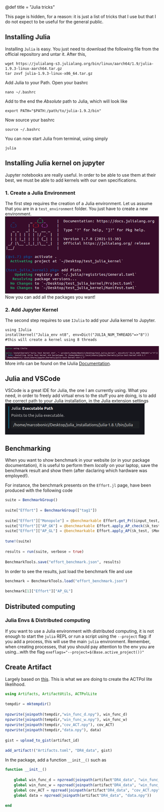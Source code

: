 @def title = "Julia tricks"

This page is hidden, for a reason: it is just a list of tricks that I use but that I do not expect to be useful for the general public.

## Installing Julia

Installing `Julia` is easy. You just need to download the following file from the official repository and untar it. After this,
```
wget https://julialang-s3.julialang.org/bin/linux/aarch64/1.9/julia-1.9.3-linux-aarch64.tar.gz
tar zxvf julia-1.9.3-linux-x86_64.tar.gz
```

Add Julia to your Path. Open your bashrc
```
nano ~/.bashrc
```
Add to the end the *Absolute* path to Julia, which will look like
```
export PATH="$PATH:/path/to/julia-1.9.2/bin"
```
Now source your bashrc
```
source ~/.bashrc
```
You can now start Julia from terminal, using simply
```
julia
```


## Installing Julia kernel on jupyter

Jupyter notebooks are really useful. In order to be able to use them at their best, we must be able to add kernels with our own specifications.

### 1. Create a Julia Environment

The first step requires the creation of a Julia environment.
Let us assume that you are in a `test_environment` folder. You just have to create a new environment.
![create_env](/assets/julia-tricks/create_env.png)
Now you can add all the packages you want!

### 2. Add Jupyter Kernel

The second step requires to use `IJulia` to add your Julia kernel to Jupyter.
```
using IJulia
installkernel("Julia_env nt8", env=Dict("JULIA_NUM_THREADS"=>"8"))
#this will create a kernel using 8 threads
```
![add_kernel](/assets/julia-tricks/add_kernel.png)
More info can be found on the IJulia [Documentation](https://julialang.github.io/IJulia.jl/stable/manual/installation/#Installing-additional-Julia-kernels).

## Julia and VSCode

VSCode is a great IDE for Julia, the one I am currently using. What you need, in order to freely add virtual envs to the stuff you are doing, is to add the correct path to your Julia installation, in the Julia extension settings
![set_vscode](/assets/julia-tricks/vscode_set_julia_path.png)

## Benchmarking

When you want to show benchmark in your website (or in your package documentation), it is useful to perform them _locally_ on your laptop, save the benchmark result and show them (after daclaring which hardware was employed!).

For instance, the benchmark presents on the `Effort.jl` page, have been produced with the following code

```julia
suite = BenchmarkGroup()

suite["Effort"] = BenchmarkGroup(["tag1"])

suite["Effort"]["Monopole"] = @benchmarkable Effort.get_Pℓ($input_test, $bs, $f, $Mono_Emu)
suite["Effort"]["AP_GK"] = @benchmarkable Effort.apply_AP_check($k_test, $Mono_Effort, $Quad_Effort, $Hexa_Effort,  $q_par, $q_perp)
suite["Effort"]["AP_GL"] = @benchmarkable Effort.apply_AP($k_test, $Mono_Effort, $Quad_Effort, $Hexa_Effort,  $q_par, $q_perp)

tune!(suite)

results = run(suite, verbose = true)

BenchmarkTools.save("effort_benchmark.json", results)
```

In order to see the results, just load the benchmark file and use

```julia
benchmark = BenchmarkTools.load("effort_benchmark.json")

benchmark[1]["Effort"]["AP_GL"]
```

## Distributed computing

### Julia Envs & Distributed computing

If you want to use a Julia environment with distributed computing, it is not enough to start the `julia` REPL or run a script using the `--project` flag: if you add a process, this will use the main `julia` environment.
Remember, when creating processes, that you should pay attention to the env you are using...with the flag `exeflags="--project=$(Base.active_project())"`

## Create Artifact

Largely based on [this](https://github.com/simeonschaub/ArtifactUtils.jl).
This is what we are doing to create the ACTPol lite likelihood.


```julia
using Artifacts, ArtifactUtils, ACTPolLite

tempdir = mktempdir()

npzwrite(joinpath(tempdir,"win_func_d.npy"), win_func_d)
npzwrite(joinpath(tempdir,"win_func_w.npy"), win_func_w)
npzwrite(joinpath(tempdir,"cov_ACT.npy"), cov_ACT)
npzwrite(joinpath(tempdir,"data.npy"), data)

gist = upload_to_gist(artifact_id)

add_artifact!("Artifacts.toml", "DR4_data", gist)
```

In the package, add a function `__init__()` such as

```julia
function __init__()

    global win_func_d = npzread(joinpath(artifact"DR4_data", "win_func_d.npy"))
    global win_func_w = npzread(joinpath(artifact"DR4_data", "win_func_w.npy"))
    global cov_ACT = npzread(joinpath(artifact"DR4_data", "cov_ACT.npy"))
    global data = npzread(joinpath(artifact"DR4_data", "data.npy"))

end
```
